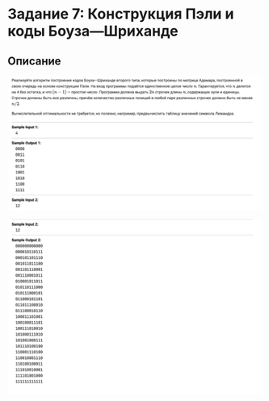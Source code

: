 # Задание 7: Конструкция Пэли и коды Боуза—Шриханде

## Описание

![](./assets/1.png)

![](./assets/2.png)
